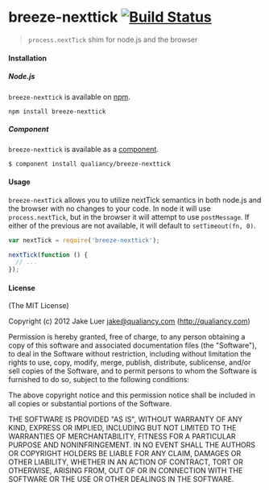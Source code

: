 # breeze-nexttick [![Build Status](https://secure.travis-ci.org/qualiancy/breeze-nexttick.png?branch=master)](https://travis-ci.org/qualiancy/breeze-nexttick)

> `process.nextTick` shim for node.js and the browser

#### Installation

##### Node.js

`breeze-nexttick` is available on [npm](http://npmjs.org).

    npm install breeze-nexttick

##### Component

`breeze-nexttick` is available as a [component](https://github.com/component/component).

    $ component install qualiancy/breeze-nexttick

#### Usage

`breeze-nextTick` allows you to utilize nextTick semantics in both node.js and the browser with 
no changes to your code. In node it will use `process.nextTick`, but in the browser it will attempt
to use `postMessage`. If either of the previous are not available, it will default to `setTimeout(fn, 0)`. 

```js
var nextTick = require('breeze-nexttick');

nextTick(function () {
  // ...
});
```

#### License

(The MIT License)

Copyright (c) 2012 Jake Luer <jake@qualiancy.com> (http://qualiancy.com)

Permission is hereby granted, free of charge, to any person obtaining a copy
of this software and associated documentation files (the "Software"), to deal
in the Software without restriction, including without limitation the rights
to use, copy, modify, merge, publish, distribute, sublicense, and/or sell
copies of the Software, and to permit persons to whom the Software is
furnished to do so, subject to the following conditions:

The above copyright notice and this permission notice shall be included in
all copies or substantial portions of the Software.

THE SOFTWARE IS PROVIDED "AS IS", WITHOUT WARRANTY OF ANY KIND, EXPRESS OR
IMPLIED, INCLUDING BUT NOT LIMITED TO THE WARRANTIES OF MERCHANTABILITY,
FITNESS FOR A PARTICULAR PURPOSE AND NONINFRINGEMENT. IN NO EVENT SHALL THE
AUTHORS OR COPYRIGHT HOLDERS BE LIABLE FOR ANY CLAIM, DAMAGES OR OTHER
LIABILITY, WHETHER IN AN ACTION OF CONTRACT, TORT OR OTHERWISE, ARISING FROM,
OUT OF OR IN CONNECTION WITH THE SOFTWARE OR THE USE OR OTHER DEALINGS IN
THE SOFTWARE.
